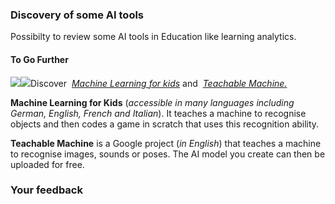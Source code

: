 ### Discovery of some AI tools

Possibilty to review some AI tools in Education like learning analytics.

#### To Go Further

  

![](/static/TeachMach.png)![](/static/mlforkids-logo.svg)Discover  [_Machine Learning for kids_](https://machinelearningforkids.co.uk/) and  [_Teachable Machine._](https://teachablemachine.withgoogle.com/)

**Machine Learning for Kids** (_accessible in many languages including German, English, French and Italian_). It teaches a machine to recognise objects and then codes a game in scratch that uses this recognition ability.

**Teachable Machine** is a Google project (_in English_) that teaches a machine to recognise images, sounds or poses. The AI model you create can then be uploaded for free.

### Your feedback